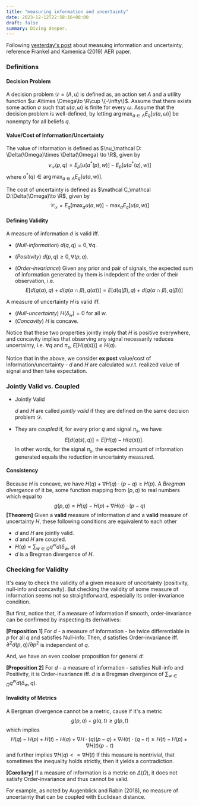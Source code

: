 ```yaml
---
title: "measuring information and uncertainty"
date: 2023-12-12T22:58:16+08:00
draft: false
summary: Diving deeper.
---
```


Following [yesterday's post](/posts/measuring_information_and_uncertainty/) about measuing information and uncertainty, reference Frankel and Kamenica (2019) AER paper.

### Definitions

#### Decision Problem

A decision problem $\mathcal D = (A, u)$ is defined as, an action set $A$ and a utility function $u: A\times \Omega\to \R\cup \{-\infty\}$. Assume that there exists some action $a$ such that $u(a, \omega)$ is finite for every $\omega$. Assume that the decision problem is well-defined, by letting $\arg\max_{a\in A} E_q[u(a, \omega)]$ be nonempty for all beliefs $q$.

#### Value/Cost of Information/Uncertainty

The value of information is defined as $\nu_\mathcal D: \Delta(\Omega)\times \Delta(\Omega) \to \R$, given by
$$
\nu_\mathcal D(p, q) = E_p[u(a^*(p), w)] - E_p[u(a^*(q), w)]
$$
where $a^*(q) \in \arg\max_{a\in A} E_q[u(a, w)]$.

The cost of uncertainty is defined as $\mathcal C_\mathcal D:\Delta(\Omega)\to \R$, given by
$$
\mathcal C_\mathcal D = E_q[\max_au(a, w)] - \max_a E_q [u(a, w)]
$$

#### Defining Validity

A measure of information $d$ is valid iff.

- (*Null-information*) $d(q, q) = 0, \forall q$.

- (*Positivity*) $d(p, q)\ge 0,\forall (p, q)$.

- (*Order-invariance*) Given any prior and pair of signals, the expected sum of information generated by them is indepdent of the order of their observation, i.e.
    $$
    E[d(q(\alpha), q) + d(q(\alpha\cap \beta), q(\alpha))] = E[d(q(\beta), q) + d(q(\alpha\cap \beta), q(\beta))] 
    $$

A measure of uncertainty $H$ is valid iff.

- (*Null-uncertainty*) $H(\delta_w) = 0$ for all $w$.
- (*Concavity*) $H$ is concave.

Notice that these two properties jointly imply that $H$ is positive everywhere, and concavity implies that observing any signal necessarily reduces uncertainty, i.e. $\forall q$ and $\pi_s$, $E[H(q(s))] \le H(q)$.

Notice that in the above, we consider **ex post** value/cost of information/uncertainty - $d$ and $H$ are calculated w.r.t. realized value of signal and then take expectation.

### Jointly Valid vs. Coupled

- Jointly Valid

    $d$ and $H$ are called *jointly valid* if they are defined on the same decision problem $\mathcal D$. 

- They are *coupled* if, for every prior $q$ and signal $\pi_s$, we have
    $$
    E[d(q(s), q)] = E[H(q) - H(q(s))].
    $$
    In other words, for the signal $\pi_s$, the expected amount of information generated equals the reduction in uncertainty measured.

#### Consistency

Because $H$ is concave, we have $H(q) + \nabla H(q) \cdot(p -q)\ge H(p)$.  A *Bregman divergence* of it be, some function mapping from $(p, q)$ to real numbers which equal to
$$
g(p, q) = H(q) - H(p) + \nabla H(q)\cdot (p -q)
$$
**[Theorem]** Given a **valid** measure of information $d$ and a **valid** measure of uncertainty $H$, these following conditions are equivalent to each other

- $d$ and $H$ are jointly valid.
- $d$ and $H$ are coupled.
- $H(q) = \sum_{w\in \Omega} q^w d(\delta_w, q)$
- $d$ is a Bregman divergence of $H$.

### Checking for Validity

It's easy to check the validity of a given measure of uncertainty (positivity, null-info and concavity). But checking the validity of some measure of information seems not so straightforward, especially its order-invariance condition.

But first, notice that, if a measure of information if smooth, order-invariance can be confirmed by inspecting its derivatives:

**[Proposition 1]** For $d$ - a measure of information - be twice differentiable in $p$ for all $q$ and satisfies Null-info. Then, $d$ satisfies Order-invariance iff. $\partial^2 d(p, q) / \partial p^2$ is independent of $q$.

And, we have an even cooloer proposition for general $d$:

**[Proposition 2]** For $d$ - a measure of information - satisfies Null-info and Positivity, it is Order-invariance iff. $d$ is a Bregman divergence of $\sum_{w\in \Omega} q^w d(\delta_w, q)$.

#### Invalidity of Metrics

A Bergman divergence cannot be a metric, cause if it's a metric
$$
g(p, q) + g(q, t) \ge g(p, t)
$$
which implies
$$
H(q) - H(p)  + H(t) - H(q) + \nabla H\cdot (q) (p - q) + \nabla H(t) \cdot (q - t)\ge H(t) - H(p) + \nabla H(t) (p - t)
$$
and further implies $\nabla H(q) <= \nabla H(t)$ If this measure is nontrivial, that sometimes the inequality holds strictly, then it yields a contradiction.

**[Corollary]** If a measure of information is a metric on $\Delta (\Omega)$, it does not satisfy Order-invariance and thus cannot be valid.

For example, as noted by Augenblick and Rabin (2018), no measure of uncertainty that can be coupled with Euclidean distance.
